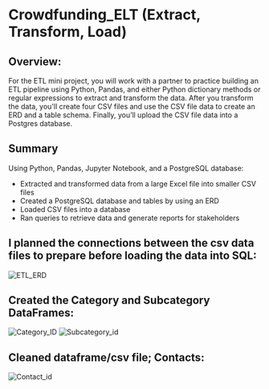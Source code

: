 # Crowdfunding_ELT (Extract, Transform, Load)
## Overview:
For the ETL mini project, you will work with a partner to practice building an ETL pipeline using Python, Pandas, and either Python dictionary methods or regular expressions to extract and transform the data. After you transform the data, you'll create four CSV files and use the CSV file data to create an ERD and a table schema. Finally, you’ll upload the CSV file data into a Postgres database.

## Summary
Using Python, Pandas, Jupyter Notebook, and a PostgreSQL database:

  - Extracted and transformed data from a large Excel file into smaller CSV files
  - Created a PostgreSQL database and tables by using an ERD
  - Loaded CSV files into a database
  - Ran queries to retrieve data and generate reports for stakeholders

## I planned the connections between the csv data files to prepare before loading the data into SQL:
![ETL_ERD](https://user-images.githubusercontent.com/116124181/214701948-d9901b41-fd04-4ac4-83e3-1bc259453704.png)

## Created the Category and Subcategory DataFrames:

![Category_ID](https://user-images.githubusercontent.com/116124181/214704370-90cf3f57-4a77-4f74-8675-cf7bb765b240.png)
![Subcategory_id](https://user-images.githubusercontent.com/116124181/214704373-cf064028-449f-4e52-a003-9203c1dc8261.png)

## Cleaned dataframe/csv file; Contacts:
![Contact_id](https://user-images.githubusercontent.com/116124181/214707197-62a02d13-2105-41ea-a111-f8d63c6170f3.png)
